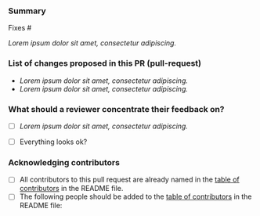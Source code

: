 <!--
Please complete the following sections when you submit your pull request. You are encouraged to keep this top level comment box updated as you develop and respond to reviews. Note that text within html comment tags will not be rendered.
-->
### Summary

<!-- Describe the problem you're trying to fix in this pull request. Please reference any related issue and use fixes/close to automatically close them, if pertinent. For example: "Fixes #58", or "Addresses (but does not close) #238". -->

Fixes #<NUM>

*Lorem ipsum dolor sit amet, consectetur adipiscing.*

### List of changes proposed in this PR (pull-request)

<!-- We suggest using bullets (indicated by * or -) and filled checkboxes [x] here -->

* *Lorem ipsum dolor sit amet, consectetur adipiscing.*
* *Lorem ipsum dolor sit amet, consectetur adipiscing.*


### What should a reviewer concentrate their feedback on?

<!-- This section is particularly useful if you have a pull request that is still in development. You can guide the reviews to focus on the parts that are ready for their comments. We suggest using bullets (indicated by * or -) and filled checkboxes [x] here -->

- [ ] *Lorem ipsum dolor sit amet, consectetur adipiscing.*
- [ ] Everything looks ok?


### Acknowledging contributors

<!-- Please select the correct box -->

- [ ] All contributors to this pull request are already named in the [table of contributors](https://github.com/alan-turing-institute/the-turing-way/blob/master/README.md#contributors) in the README file.
- [ ] The following people should be added to the [table of contributors](https://github.com/alan-turing-institute/the-turing-way/blob/master/README.md#contributors) in the README file: <!-- replace this text with the GitHub IDs of any new contributors -->
